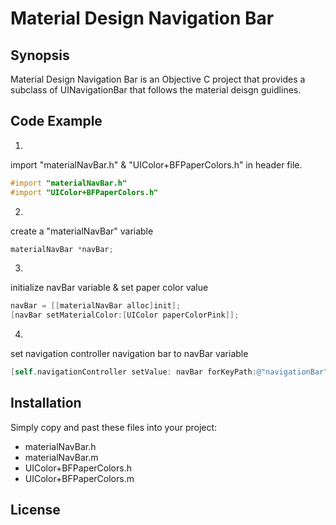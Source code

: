 # Material Design Navigation Bar

## Synopsis

Material Design Navigation Bar is an Objective C project that provides a subclass of UINavigationBar that follows the material deisgn guidlines.   



## Code Example

1.
import "materialNavBar.h" & "UIColor+BFPaperColors.h" in header file.
```objective-c
#import "materialNavBar.h"
#import "UIColor+BFPaperColors.h"
```
2.
create a "materialNavBar" variable
```objective-c
materialNavBar *navBar;
```
3.
initialize navBar variable & set paper color value 
```objective-c
navBar = [[materialNavBar alloc]init];
[navBar setMaterialColor:[UIColor paperColorPink]];
```
4.
set navigation controller navigation bar to navBar variable
```objective-c
[self.navigationController setValue: navBar forKeyPath:@"navigationBar"];
```

## Installation

Simply copy and past these files into your project:
- materialNavBar.h
- materialNavBar.m
- UIColor+BFPaperColors.h
- UIColor+BFPaperColors.m

## License
